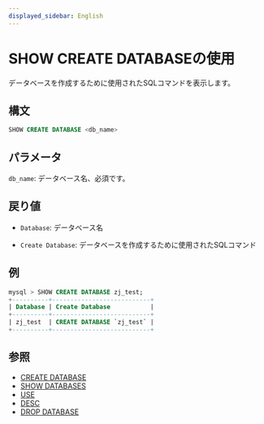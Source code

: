 ```yaml
---
displayed_sidebar: English
---
```


# SHOW CREATE DATABASEの使用

データベースを作成するために使用されたSQLコマンドを表示します。

## 構文

```sql
SHOW CREATE DATABASE <db_name>
```

## パラメータ

`db_name`: データベース名、必須です。

## 戻り値

- `Database`: データベース名

- `Create Database`: データベースを作成するために使用されたSQLコマンド

## 例

```sql
mysql > SHOW CREATE DATABASE zj_test;
+----------+---------------------------+
| Database | Create Database           |
+----------+---------------------------+
| zj_test  | CREATE DATABASE `zj_test` |
+----------+---------------------------+
```

## 参照

- [CREATE DATABASE](../data-definition/CREATE_DATABASE.md)
- [SHOW DATABASES](SHOW_DATABASES.md)
- [USE](../data-definition/USE.md)
- [DESC](../Utility/DESCRIBE.md)
- [DROP DATABASE](../data-definition/DROP_DATABASE.md)
